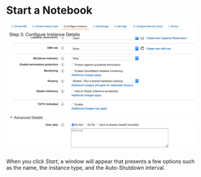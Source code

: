 # Start a Notebook

![](../../.gitbook/assets/image%20%2824%29.png)

When you click _Start_, a window will appear that presents a few options such as the name, the instance type, and the Auto-Shutdown interval.  

